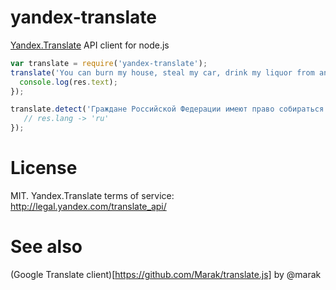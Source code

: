 yandex-translate
================

[Yandex.Translate](http://api.yandex.com/translate/doc/dg/concepts/api-overview.xml) API client for node.js

```js
var translate = require('yandex-translate');
translate('You can burn my house, steal my car, drink my liquor from an old fruitjar.', { to: 'ru' }, function(err, res) {
  console.log(res.text);
});

translate.detect('Граждане Российской Федерации имеют право собираться мирно без оружия, проводить собрания, митинги и демонстрации, шествия и пикетирование', function(err, res) {
   // res.lang -> 'ru'
});
```

# License
MIT. Yandex.Translate terms of service: http://legal.yandex.com/translate_api/

# See also
(Google Translate client)[https://github.com/Marak/translate.js] by @marak

